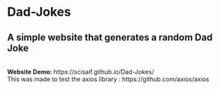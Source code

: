# Dad-Jokes
<h2>A simple website that generates a random Dad Joke</h2><br>
<b>Website Demo: </b> https://scisaif.github.io/Dad-Jokes/ <br>
This was made to test the axios library : https://github.com/axios/axios <br> 
